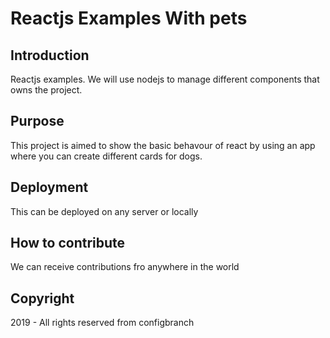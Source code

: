 # Reactjs Examples With pets

## Introduction
Reactjs examples. We will use nodejs to manage different components that owns the project.

## Purpose
This project is aimed to show the basic behavour of react by using an app where you can create different cards for dogs.


## Deployment
This can be deployed on any server or locally


## How to contribute
We can receive contributions fro anywhere in the world

## Copyright
2019 - All rights reserved from configbranch


